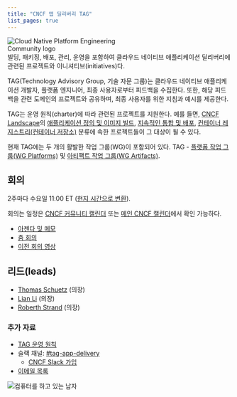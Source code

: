 ```yaml
---
title: "CNCF 앱 딜리버리 TAG"
list_pages: true
---
```


<div class="row mt-5 mb-3">
    <div class="col-lg-6">
        <img src="/images/cnpe-community-banner-large.png" alt="Cloud Native Platform Engineering Community logo" style="max-width: 300px;">
    </div>
    <div class="col-lg-6">
        <div class="lead">
        빌딩, 패키징, 배포, 관리, 운영을 포함하여 클라우드 네이티브 애플리케이션 딜리버리에 관련된 프로젝트와 이니셔티브(initiatives)다.
        </div>
    </div>
</div>

TAG(Technology Advisory Group, 기술 자문 그룹)는 클라우드 네이티브 애플리케이션 개발자, 플랫폼
엔지니어, 최종 사용자로부터 피드백을 수집한다. 또한, 해당 피드백을 관련 도메인의 프로젝트와 공유하며,
최종 사용자를 위한 지침과 예시를 제공한다.

TAG는 운영 원칙(charter)에 따라 관련된 프로젝트를 지원한다.
예를 들면, [CNCF Landscape](https://landscape.cncf.io/card-mode)의 [애플리케이션 정의 및 이미지 빌드](https://landscape.cncf.io/card-mode?category=application-definition-image-build&project=hosted),
[지속적인 통합 및 배포](https://landscape.cncf.io/card-mode?category=continuous-integration-delivery&project=hosted),
[컨테이너 레지스트리(컨테이너 저장소)](https://landscape.cncf.io/card-mode?category=container-registry&project=hosted) 분류에 속한 프로젝트들이 그 대상이 될 수 있다.

현재 TAG에는 두 개의 활발한 작업 그룹(WG)이 포함되어 있다. TAG - [플랫폼 작업 그룹(WG Platforms)](./wgs/platforms/) 및 [아티팩트 작업 그룹(WG Artifacts)](./wgs/artifacts/).

## 회의

2주마다 수요일 11:00 ET ([현지 시간으로 변환](https://dateful.com/convert/eastern-time-et?t=11)).

회의는 일정은 [CNCF 커뮤니티 캘린더](https://community.cncf.io/tag-app-delivery/) 또는 [메인 CNCF 캘린더](https://www.cncf.io/calendar/)에서 확인 가능하다.

* [아젠다 및 메모](https://docs.google.com/document/d/1OykvqvhSG4AxEdmDMXilrupsX2n1qCSJUWwTc3I7AOs/edit#)
* [줌 회의](https://zoom-lfx.platform.linuxfoundation.org/meeting/98590236563?password=b0335b64-4162-4499-bb61-ff2c7dec2724)
* [이전 회의 영상](https://www.youtube.com/playlist?list=PLjNzvzqUSpxJ0JfD6vrdF5bsuBaJQ2BRT)

## 리드(leads)

- [Thomas Schuetz](https://github.com/thschue) (의장)
- [Lian Li](https://github.com/lianmakesthings) (의장)
- [Roberth Strand](https://github.com/roberthstrand) (의장)

### 추가 자료

- [TAG 운영 원칙](https://github.com/cncf/toc/blob/main/tags/tag-charters/app-delivery.md)
- 슬랙 채널: [#tag-app-delivery](https://cloud-native.slack.com/messages/CL3SL0CP5)
    - [CNCF Slack 가입](https://slack.cncf.io/)
- [이메일 목록](https://lists.cncf.io/g/cncf-tag-app-delivery/topics)

<p class="mt-5"><img src="/images/man-using-laptop.jpg" alt="컴퓨터를 하고 있는 남자"></p>
